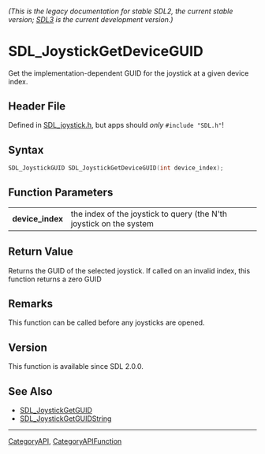 ###### (This is the legacy documentation for stable SDL2, the current stable version; [SDL3](https://wiki.libsdl.org/SDL3/) is the current development version.)
# SDL_JoystickGetDeviceGUID

Get the implementation-dependent GUID for the joystick at a given device index.

## Header File

Defined in [SDL_joystick.h](https://github.com/libsdl-org/SDL/blob/SDL2/include/SDL_joystick.h), but apps should _only_ `#include "SDL.h"`!

## Syntax

```c
SDL_JoystickGUID SDL_JoystickGetDeviceGUID(int device_index);

```

## Function Parameters

|                      |                                                                     |
| -------------------- | ------------------------------------------------------------------- |
| **device_index**     | the index of the joystick to query (the N'th joystick on the system |

## Return Value

Returns the GUID of the selected joystick. If called on an invalid index,
this function returns a zero GUID

## Remarks

This function can be called before any joysticks are opened.

## Version

This function is available since SDL 2.0.0.

## See Also

* [SDL_JoystickGetGUID](SDL_JoystickGetGUID)
* [SDL_JoystickGetGUIDString](SDL_JoystickGetGUIDString)

----
[CategoryAPI](CategoryAPI), [CategoryAPIFunction](CategoryAPIFunction)

